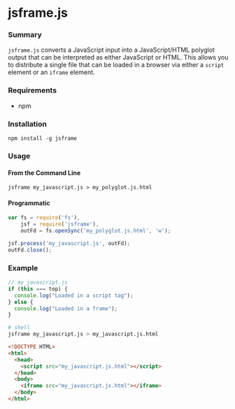 # jsframe.js

### Summary

`jsframe.js` converts a JavaScript input into a JavaScript/HTML polyglot output
that can be interpreted as either JavaScript or HTML.  This allows you to
distribute a single file that can be loaded in a browser via either a `script`
element or an `iframe` element.


### Requirements

- npm

### Installation

`npm install -g jsframe`

### Usage

####  From the Command Line

`jsframe my_javascript.js > my_polyglot.js.html`

####  Programmatic

```js
var fs = require('fs'),
    jsf = require('jsframe'),
    outFd = fs.openSync('my_polyglot.js.html', 'w');

jsf.process('my_javascript.js', outFd);
outFd.close();
```

### Example

```js
// my_javascript.js
if (this === top) {
  console.log("Loaded in a script tag");
} else {
  console.log("Loaded in a frame");
}
```

```sh
# shell
jsframe my_javascript.js > my_javascript.js.html
```

```html
<!DOCTYPE HTML>
<html>
  <head>
    <script src="my_javascript.js.html"></script>
  </head>
  <body>
    <iframe src="my_javascript.js.html"></iframe>
  </body>
</html>
```

